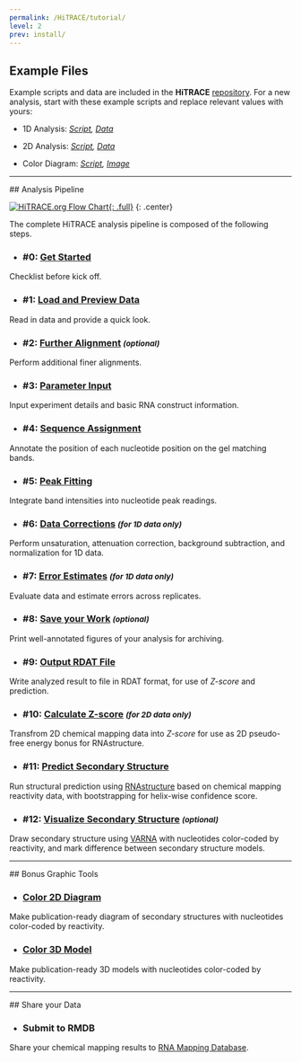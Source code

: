 ```yaml
---
permalink: /HiTRACE/tutorial/
level: 2
prev: install/
---
```


## Example Files
Example scripts and data are included in the **HiTRACE** [repository](https://github.com/hitrace/HiTRACE/). For a new analysis, start with these example scripts and replace relevant values with yours:

* 1D Analysis: _[Script](https://github.com/hitrace/HiTRACE/blob/master/TestData/example_pfl_1D.m), [Data](https://github.com/hitrace/HiTRACE/blob/master/TestData/data_pfl_1D.zip)_

* 2D Analysis: _[Script](https://github.com/hitrace/HiTRACE/blob/master/TestData/example_pfl_2D.m), [Data](https://github.com/hitrace/HiTRACE/blob/master/TestData/data_pfl_2D.zip)_

* Color Diagram: _[Script](https://github.com/hitrace/HiTRACE/blob/master/TestData/example_pfl_color.m), [Image](https://github.com/hitrace/HiTRACE/blob/master/TestData/pfl_secstr.tif)_

<hr/>
## Analysis Pipeline

[![HiTRACE.org Flow Chart](http://hitrace.org/img/help/flowchart.png "HiTRACE.org Flow Chart"){: .full}](http://hitrace.org/page/view/about)
{: .center}

The complete HiTRACE analysis pipeline is composed of the following steps.

* ### #0: [Get Started](step_0/)
Checklist before kick off.

* ### #1: [Load and Preview Data](step_1/)
Read in data and provide a quick look.

* ### #2: [Further Alignment](step_2/) <small>*(optional)*</small>
Perform additional finer alignments.

* ### #3: [Parameter Input](step_3/)
Input experiment details and basic RNA construct information.

* ### #4: [Sequence Assignment](step_4/)
Annotate the position of each nucleotide position on the gel matching bands.

* ### #5: [Peak Fitting](step_5/)
Integrate band intensities into nucleotide peak readings.

* ### #6: [Data Corrections](step_6/) <small>*(for 1D data only)*</small>
Perform unsaturation, attenuation correction, background subtraction, and normalization for 1D data.

* ### #7: [Error Estimates](step_7/) <small>*(for 1D data only)*</small>
Evaluate data and estimate errors across replicates.

* ### #8: [Save your Work](step_8/) <small>*(optional)*</small>
Print well-annotated figures of your analysis for archiving.

* ### #9: [Output RDAT File](step_9/)
Write analyzed result to file in RDAT format, for use of _Z-score_ and prediction.

* ### #10: [Calculate Z-score](step_10/) <small>*(for 2D data only)*</small>
Transfrom 2D chemical mapping data into _Z-score_ for use as 2D pseudo-free energy bonus for RNAstructure.

* ### #11: [Predict Secondary Structure](https://daslab.github.io/Biers/rnastructure/)
Run structural prediction using [RNAstructure](http://rna.urmc.rochester.edu/RNAstructure.html) based on chemical mapping reactivity data, with bootstrapping for helix-wise confidence score.

* ### #12: [Visualize Secondary Structure](https://daslab.github.io/Biers/varna/) <small>*(optional)*</small>
Draw secondary structure using [VARNA](http://varna.lri.fr/) with nucleotides color-coded by reactivity, and mark difference between secondary structure models.

<hr/>
## Bonus Graphic Tools

* ### [Color 2D Diagram](bonus_2d/)
Make publication-ready diagram of secondary structures with nucleotides color-coded by reactivity.

* ### [Color 3D Model](bonus_3d/)
Make publication-ready 3D models with nucleotides color-coded by reactivity.

<hr/>
## Share your Data

* ### Submit to RMDB
Share your chemical mapping results to [RNA Mapping Database](https://rmdb.stanford.edu).
